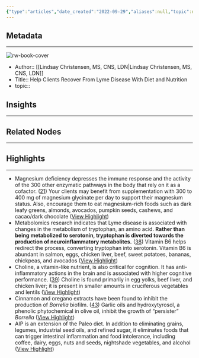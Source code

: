 ```yaml
---
{"type":"articles","date_created":"2022-09-29","aliases":null,"topic":null,"url":"https://chriskresser.com/help-clients-recover-from-lyme-disease-with-diet-and-nutrition/","layout":null,"banner":null,"dg-publish":true,"tags":null,"permalink":"/300-biblio/200-articles/help-clients-recover-from-lyme-disease-with-diet-and-nutrition/","dgPassFrontmatter":true,"created":"2023-10-20T12:44:18.000-05:00","updated":"2023-10-20T12:44:18.000-05:00"}
---
```


## Metadata
---
![rw-book-cover](https://33q47o1cmnk34cvwth15pbvt120l-wpengine.netdna-ssl.com/wp-content/uploads/iStock-990301368-DronG.jpg)
- Author:: [[Lindsay Christensen, MS, CNS, LDN\|Lindsay Christensen, MS, CNS, LDN]]
- Title:: Help Clients Recover From Lyme Disease With Diet and Nutrition
- topic::  



## Insights
---
## Related Nodes
---

## Highlights 
---
- Magnesium deficiency depresses the immune response and the activity of the 300 other enzymatic pathways in the body that rely on it as a cofactor. ([21](https://www.ncbi.nlm.nih.gov/pubmed/49413/)) Your clients may benefit from supplementation with 300 to 400 mg of magnesium glycinate per day to support their magnesium status. Also, encourage them to eat magnesium-rich foods such as dark leafy greens, almonds, avocados, pumpkin seeds, cashews, and cacao/dark chocolate ([View Highlight](https://read.readwise.io/read/01ge4xgde9krx0e7gvht5q32s1))
- Metabolomics research indicates that Lyme disease is associated with changes in the metabolism of tryptophan, an amino acid. **Rather than being metabolized to serotonin, tryptophan is diverted towards the production of neuroinflammatory metabolites.** ([38](https://www.ncbi.nlm.nih.gov/pmc/articles/PMC6093930/)) Vitamin B6 helps redirect the process, converting tryptophan into serotonin. Vitamin B6 is abundant in salmon, eggs, chicken liver, beef, sweet potatoes, bananas, chickpeas, and avocados ([View Highlight](https://read.readwise.io/read/01ge4xd2zgsjpva9t34trtegrn))
- Choline, a vitamin-like nutrient, is also critical for cognition. It has anti-inflammatory actions in the brain and is associated with higher cognitive performance. ([39](https://www.ncbi.nlm.nih.gov/pmc/articles/PMC5579609/)) Choline is found primarily in egg yolks, beef liver, and chicken liver; it is present in smaller amounts in cruciferous vegetables and lentils ([View Highlight](https://read.readwise.io/read/01ge4xcpg297q4ehsh0hmcw7rw))
- Cinnamon and oregano extracts have been found to inhibit the production of *Borrelia* biofilm. ([43](https://www.ncbi.nlm.nih.gov/pmc/articles/PMC5641543/)) Garlic oils and hydroxytyrosol, a phenolic phytochemical in olive oil, inhibit the growth of “persister” *Borrelia* ([View Highlight](https://read.readwise.io/read/01ge4xfd0ddv2fh1jmcajtpq9p))
- AIP is an extension of the Paleo diet. In addition to eliminating grains, legumes, industrial seed oils, and refined sugar, it eliminates foods that can trigger intestinal inflammation and food intolerance, including coffee, dairy, eggs, nuts and seeds, nightshade vegetables, and alcohol ([View Highlight](https://read.readwise.io/read/01ge4xe2pjv9506st10420z5gx))
